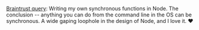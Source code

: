 <a href="https://github.com/scripting/Scripting-News/issues/170">Braintrust query</a>: Writing my own synchronous functions in Node. The conclusion -- anything you can do from the command line in the OS can be synchronous. A wide gaping loophole in the design of Node, and I love it. :heart: 
